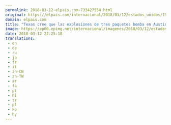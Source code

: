 ```yaml
---
permalink: 2018-03-12-elpais.com-733427554.html
original: https://elpais.com/internacional/2018/03/12/estados_unidos/1520884912_423404.html#?ref=rss&format=simple&link=link
domain: elpais.com
title: "Texas cree que las explosiones de tres paquetes bomba en Austin en 10 días están vinculadas"
image: https://ep00.epimg.net/internacional/imagenes/2018/03/12/estados_unidos/1520884912_423404_1520892577_rrss_normal.jpg
date: 2018-03-12 22:25:18
translations: 
 - en
 - de
 - ru
 - ja
 - fr
 - it
 - zh-CN
 - zh-TW
 - ar
 - fa
 - pt
 - hi
 - tr
 - pl
 - ko
 - hy
---
```



